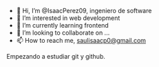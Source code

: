- 👋 Hi, I’m @IsaacPerez09, ingeniero de software
- 👀 I’m interested in web development
- 🌱 I’m currently learning frontend
- 💞️ I’m looking to collaborate on ...
- 📫 How to reach me, saulisaacp0@gmail.com

<!---
IsaacPerez09/IsaacPerez09 is a ✨ special ✨ repository because its `README.md` (this file) appears on your GitHub profile.
You can click the Preview link to take a look at your changes.
--->
Empezando a estudiar git y github.
